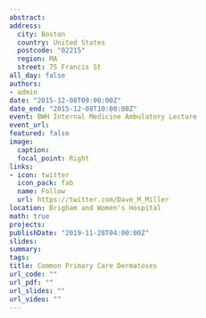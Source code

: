```yaml
---
abstract:
address:
  city: Boston
  country: United States
  postcode: "02215"
  region: MA
  street: 75 Francis St
all_day: false
authors: 
- admin
date: "2015-12-08T09:00:00Z"
date_end: "2015-12-08T10:00:00Z"
event: BWH Internal Medicine Ambulatory Lecture
event_url: 
featured: false
image:
  caption: 
  focal_point: Right
links:
- icon: twitter
  icon_pack: fab
  name: Follow
  url: https://twitter.com/Dave_M_Miller
location: Brigham and Women's Hospital
math: true
projects:
publishDate: "2019-11-28T04:00:00Z"
slides:  
summary: 
tags:
title: Common Primary Care Dermatoses
url_code: ""
url_pdf: ""
url_slides: ""
url_video: ""
---
```

